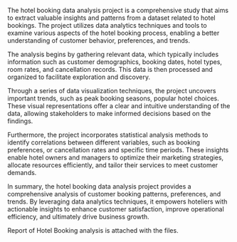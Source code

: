 The hotel booking data analysis project is a comprehensive study that aims to extract valuable insights and patterns from a dataset related to hotel bookings. The project utilizes data analytics techniques and tools to examine various aspects of the hotel booking process, enabling a better understanding of customer behavior, preferences, and trends.

The analysis begins by gathering relevant data, which typically includes information such as customer demographics, booking dates, hotel types, room rates, and cancellation records. This data is then processed and organized to facilitate exploration and discovery.

Through a series of data visualization techniques, the project uncovers important trends, such as peak booking seasons, popular hotel choices. These visual representations offer a clear and intuitive understanding of the data, allowing stakeholders to make informed decisions based on the findings.

Furthermore, the project incorporates statistical analysis methods to identify correlations between different variables, such as booking preferences, or cancellation rates and specific time periods. These insights enable hotel owners and managers to optimize their marketing strategies, allocate resources efficiently, and tailor their services to meet customer demands.

In summary, the hotel booking data analysis project provides a comprehensive analysis of customer booking patterns, preferences, and trends. By leveraging data analytics techniques, it empowers hoteliers with actionable insights to enhance customer satisfaction, improve operational efficiency, and ultimately drive business growth.

Report of Hotel Booking analysis is attached with the files.
